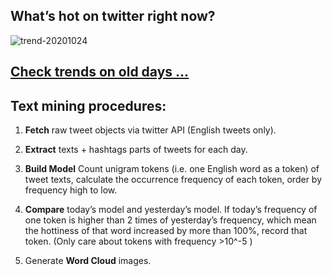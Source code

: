 ## What’s hot on twitter right now?

![trend-20201024][wordcloud]

[wordcloud]: https://raw.githubusercontent.com/xdqc/tweet-trend-everyday/master/word-cloud/trend-20201024.png?token=AF5V4P7ADR6KQBZ4CEDTNIK6AXRMU "trend-20201024"

## [Check trends on old days ...](https://github.com/xdqc/tweet-trend-everyday/tree/master/word-cloud)

## Text mining procedures:

1. **Fetch** raw tweet objects via twitter API (English tweets only).

2. **Extract** texts + hashtags parts of tweets for each day.

3. **Build Model** Count unigram tokens (i.e. one English word as a token) of tweet texts, calculate the occurrence frequency of each token, order by frequency high to low.

4. **Compare** today’s model and yesterday’s model. If today’s frequency of one token is higher than 2 times of yesterday’s frequency, which mean the hottiness of that word increased by more than 100%, record that token. (Only care about tokens with frequency >10^-5 )

5. Generate **Word Cloud** images.
